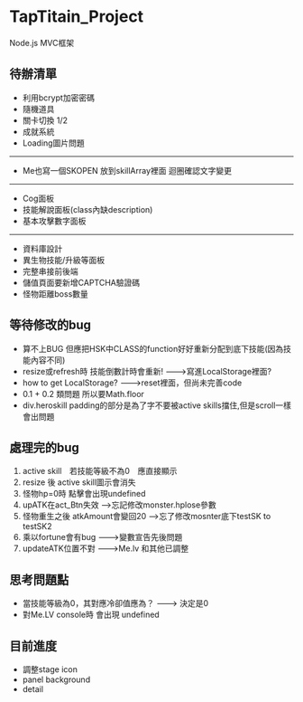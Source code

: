 # TapTitain_Project


Node.js
MVC框架

## 待辦清單
* 利用bcrypt加密密碼
* 隨機道具
* 關卡切換 1/2
* 成就系統
* Loading圖片問題
-------------------
* Me也寫一個SKOPEN 放到skillArray裡面 迴圈確認文字變更
-------------------
* Cog面板
* 技能解說面板(class內缺description)
* 基本攻擊數字面板
-------------------
* 資料庫設計
* 異生物技能/升級等面板
* 完整串接前後端
* 儲值頁面要新增CAPTCHA驗證碼
* 怪物距離boss數量

## 等待修改的bug
* 算不上BUG 但應把HSK中CLASS的function好好重新分配到底下技能(因為技能內容不同)
* resize或refresh時 技能倒數計時會重新!  --->寫進LocalStorage裡面?
* how to get LocalStorage?    --->reset裡面，但尚未完善code
* 0.1 + 0.2 類問題 所以要Math.floor
* div.heroskill padding的部分是為了字不要被active skills擋住,但是scroll一樣會出問題


## 處理完的bug
1. active skill　若技能等級不為0　應直接顯示
2. resize 後 active skill圖示會消失
3. 怪物hp=0時 點擊會出現undefined
4. upATK在act_Btn失效 -->忘記修改monster.hplose參數
5. 怪物重生之後 atkAmount會變回20  -->忘了修改mosnter底下testSK to testSK2
6. 乘以fortune會有bug  --->變數宣告先後問題
7. updateATK位置不對  --->Me.lv 和其他已調整

## 思考問題點
* 當技能等級為0，其對應冷卻值應為？   ---> 決定是0
* 對Me.LV console時 會出現 undefined

## 目前進度
* 調整stage icon
* panel background
* detail
